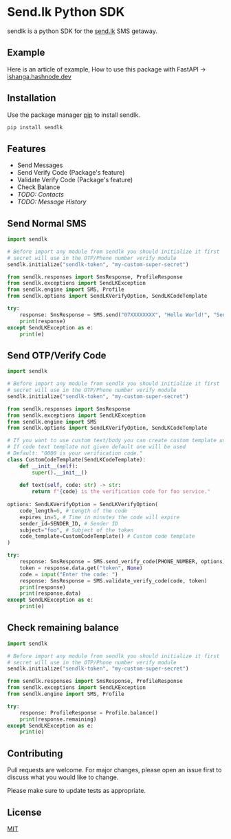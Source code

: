 # Send.lk Python SDK

sendlk is a python SDK for the [send.lk](https://send.lk) SMS getaway.

## Example

Here is an article of example, How to use this package with FastAPI -> [ishanga.hashnode.dev](https://ishanga.hashnode.dev/create-otpmobile-verification-api-with-python-fastapi-and-sendlk-sms-gateway)

## Installation

Use the package manager [pip](https://pip.pypa.io/en/stable/) to install sendlk.

```bash
pip install sendlk
```
## Features
- Send Messages
- Send Verify Code (Package's feature)
- Validate Verify Code (Package's feature)
- Check Balance
- _TODO: Contacts_
- _TODO: Message History_

## Send Normal SMS

```python
import sendlk

# Before import any module from sendlk you should initialize it first
# secret will use in the OTP/Phone number verify module
sendlk.initialize("sendlk-token", "my-custom-super-secret")

from sendlk.responses import SmsResponse, ProfileResponse
from sendlk.exceptions import SendLKException
from sendlk.engine import SMS, Profile
from sendlk.options import SendLKVerifyOption, SendLKCodeTemplate

try:
    response: SmsResponse = SMS.send("07XXXXXXXX", "Hello World!", "SendTest")
    print(response)
except SendLKException as e:
    print(e)

```
## Send OTP/Verify Code
```python
import sendlk

# Before import any module from sendlk you should initialize it first
# secret will use in the OTP/Phone number verify module
sendlk.initialize("sendlk-token", "my-custom-super-secret")

from sendlk.responses import SmsResponse
from sendlk.exceptions import SendLKException
from sendlk.engine import SMS
from sendlk.options import SendLKVerifyOption, SendLKCodeTemplate

# If you want to use custom text/body you can create custom template using "SendLKCodeTemplate"
# If code text template not given default one will be used
# Default: "0000 is your verification code."
class CustomCodeTemplate(SendLKCodeTemplate):
    def __init__(self):
        super().__init__()
        
    def text(self, code: str) -> str:
        return f"{code} is the verification code for foo service."
    
options: SendLKVerifyOption = SendLKVerifyOption(
    code_length=6, # Length of the code
    expires_in=5, # Time in minutes the code will expire
    sender_id=SENDER_ID, # Sender ID
    subject="foo", # Subject of the token
    code_template=CustomCodeTemplate() # Custom code template
)

try:
    response: SmsResponse = SMS.send_verify_code(PHONE_NUMBER, options)
    token = response.data.get("token", None)
    code = input("Enter the code: ")
    response: SmsResponse = SMS.validate_verify_code(code, token)
    print(response)
    print(response.data)
except SendLKException as e:
    print(e)

```
## Check remaining balance
```python
import sendlk

# Before import any module from sendlk you should initialize it first
# secret will use in the OTP/Phone number verify module
sendlk.initialize("sendlk-token", "my-custom-super-secret")

from sendlk.responses import SmsResponse, ProfileResponse
from sendlk.exceptions import SendLKException
from sendlk.engine import SMS, Profile

try:
    response: ProfileResponse = Profile.balance()
    print(response.remaining)
except SendLKException as e:
    print(e)

```
## Contributing
Pull requests are welcome. For major changes, please open an issue first to discuss what you would like to change.

Please make sure to update tests as appropriate.

## License
[MIT](https://choosealicense.com/licenses/mit/)